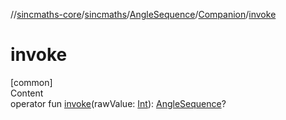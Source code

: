 //[sincmaths-core](../../../../index.md)/[sincmaths](../../index.md)/[AngleSequence](../index.md)/[Companion](index.md)/[invoke](invoke.md)



# invoke  
[common]  
Content  
operator fun [invoke](invoke.md)(rawValue: [Int](https://kotlinlang.org/api/latest/jvm/stdlib/kotlin/-int/index.html)): [AngleSequence](../index.md)?  




